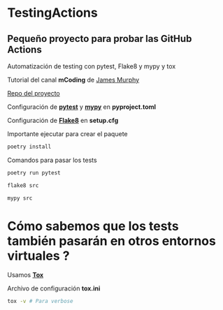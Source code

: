 # TestingActions
## Pequeño proyecto para probar las GitHub Actions
Automatización de testing con pytest, Flake8 y mypy y tox

Tutorial del canal **mCoding** de [James Murphy](https://www.youtube.com/watch?v=DhUpxWjOhME&ab_channel=mCoding)

[Repo del proyecto](https://github.com/mCodingLLC/SlapThatLikeButton-TestingStarterProject/blob/main/src/slapping/slap_that_like_button.py)

Configuración de [**pytest**](https://docs.pytest.org/en/stable/reference/customize.html) y [**mypy**](https://mypy.readthedocs.io/en/stable/config_file.html) en **pyproject.toml**

Configuración de [**Flake8**](https://www.flake8rules.com/rules/W292.html) en **setup.cfg**

Importante ejecutar para crear el paquete
```sh
poetry install
```

Comandos para pasar los tests
```sh
poetry run pytest
```

```sh
flake8 src
```

```sh
mypy src
```

# Cómo sabemos que los tests también pasarán en otros entornos virtuales ?
Usamos [**Tox**](https://tox.wiki/en/4.12.1/config.html)

Archivo de  configuración **tox.ini**

```sh
tox -v # Para verbose
```
